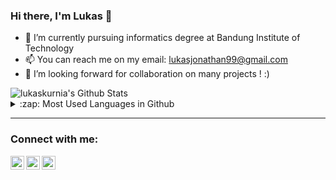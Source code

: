 ### Hi there, I'm Lukas 👋

- 🔭 I’m currently pursuing informatics degree at Bandung Institute of Technology
- 📫 You can reach me on my email: lukasjonathan99@gmail.com
- 👯 I’m looking forward for collaboration on many projects ! :)



<img  alt="lukaskurnia's Github Stats" src="https://github-readme-stats.vercel.app/api?username=lukaskurnia&show_icons=true&hide_border=true&theme=gotham" />

<br />

<details>
  <summary>:zap: Most Used Languages in Github</summary>

[![Top Langs](https://github-readme-stats.vercel.app/api/top-langs/?username=lukaskurnia&layout=compact&hide=c#)](https://github.com/lukaskurnia/github-readme-stats)

</details>

---

### Connect with me:

[<img align="left" alt="lukaskurniaa | Twitter" width="22px" src="https://cdn.jsdelivr.net/npm/simple-icons@v3/icons/twitter.svg" />][twitter]
[<img align="left" alt="lukaskurnia | LinkedIn" width="22px" src="https://cdn.jsdelivr.net/npm/simple-icons@v3/icons/linkedin.svg" />][linkedin]
[<img align="left" alt="lukas_kurnia | Instagram" width="22px" src="https://cdn.jsdelivr.net/npm/simple-icons@v3/icons/instagram.svg" />][instagram]

[twitter]: https://twitter.com/lukaskurniaa
[instagram]: https://instagram.com/lukas_kurnia
[linkedin]: https://linkedin.com/in/lukaskurnia